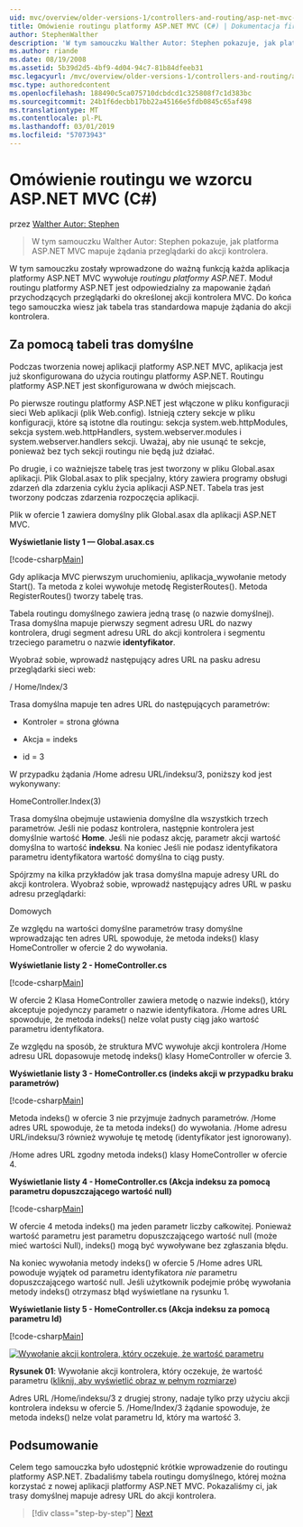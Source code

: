 ```yaml
---
uid: mvc/overview/older-versions-1/controllers-and-routing/asp-net-mvc-routing-overview-cs
title: Omówienie routingu platformy ASP.NET MVC (C#) | Dokumentacja firmy Microsoft
author: StephenWalther
description: 'W tym samouczku Walther Autor: Stephen pokazuje, jak platforma ASP.NET MVC mapuje żądania przeglądarki do akcji kontrolera.'
ms.author: riande
ms.date: 08/19/2008
ms.assetid: 5b39d2d5-4bf9-4d04-94c7-81b84dfeeb31
msc.legacyurl: /mvc/overview/older-versions-1/controllers-and-routing/asp-net-mvc-routing-overview-cs
msc.type: authoredcontent
ms.openlocfilehash: 188490c5ca075710dcbdcd1c325808f7c1d383bc
ms.sourcegitcommit: 24b1f6decbb17bb22a45166e5fdb0845c65af498
ms.translationtype: MT
ms.contentlocale: pl-PL
ms.lasthandoff: 03/01/2019
ms.locfileid: "57073943"
---
```

<a name="aspnet-mvc-routing-overview-c"></a>Omówienie routingu we wzorcu ASP.NET MVC (C#)
====================
przez [Walther Autor: Stephen](https://github.com/StephenWalther)

> W tym samouczku Walther Autor: Stephen pokazuje, jak platforma ASP.NET MVC mapuje żądania przeglądarki do akcji kontrolera.


W tym samouczku zostały wprowadzone do ważną funkcją każda aplikacja platformy ASP.NET MVC wywołuje *routingu platformy ASP.NET*. Moduł routingu platformy ASP.NET jest odpowiedzialny za mapowanie żądań przychodzących przeglądarki do określonej akcji kontrolera MVC. Do końca tego samouczka wiesz jak tabela tras standardowa mapuje żądania do akcji kontrolera.

## <a name="using-the-default-route-table"></a>Za pomocą tabeli tras domyślne

Podczas tworzenia nowej aplikacji platformy ASP.NET MVC, aplikacja jest już skonfigurowana do użycia routingu platformy ASP.NET. Routingu platformy ASP.NET jest skonfigurowana w dwóch miejscach.

Po pierwsze routingu platformy ASP.NET jest włączone w pliku konfiguracji sieci Web aplikacji (plik Web.config). Istnieją cztery sekcje w pliku konfiguracji, które są istotne dla routingu: sekcja system.web.httpModules, sekcja system.web.httpHandlers, system.webserver.modules i system.webserver.handlers sekcji. Uważaj, aby nie usunąć te sekcje, ponieważ bez tych sekcji routingu nie będą już działać.

Po drugie, i co ważniejsze tabelę tras jest tworzony w pliku Global.asax aplikacji. Plik Global.asax to plik specjalny, który zawiera programy obsługi zdarzeń dla zdarzenia cyklu życia aplikacji ASP.NET. Tabela tras jest tworzony podczas zdarzenia rozpoczęcia aplikacji.

Plik w ofercie 1 zawiera domyślny plik Global.asax dla aplikacji ASP.NET MVC.

**Wyświetlanie listy 1 — Global.asax.cs**

[!code-csharp[Main](asp-net-mvc-routing-overview-cs/samples/sample1.cs)]

Gdy aplikacja MVC pierwszym uruchomieniu, aplikacja\_wywołanie metody Start(). Ta metoda z kolei wywołuje metodę RegisterRoutes(). Metoda RegisterRoutes() tworzy tabelę tras.

Tabela routingu domyślnego zawiera jedną trasę (o nazwie domyślnej). Trasa domyślna mapuje pierwszy segment adresu URL do nazwy kontrolera, drugi segment adresu URL do akcji kontrolera i segmentu trzeciego parametru o nazwie **identyfikator**.

Wyobraź sobie, wprowadź następujący adres URL na pasku adresu przeglądarki sieci web:

/ Home/Index/3

Trasa domyślna mapuje ten adres URL do następujących parametrów:

- Kontroler = strona główna

- Akcja = indeks

- id = 3

W przypadku żądania /Home adresu URL/indeksu/3, poniższy kod jest wykonywany:

HomeController.Index(3)

Trasa domyślna obejmuje ustawienia domyślne dla wszystkich trzech parametrów. Jeśli nie podasz kontrolera, następnie kontrolera jest domyślnie wartość **Home**. Jeśli nie podasz akcję, parametr akcji wartość domyślna to wartość **indeksu**. Na koniec Jeśli nie podasz identyfikatora parametru identyfikatora wartość domyślna to ciąg pusty.

Spójrzmy na kilka przykładów jak trasa domyślna mapuje adresy URL do akcji kontrolera. Wyobraź sobie, wprowadź następujący adres URL w pasku adresu przeglądarki:

Domowych

Ze względu na wartości domyślne parametrów trasy domyślne wprowadzając ten adres URL spowoduje, że metoda indeks() klasy HomeController w ofercie 2 do wywołania.

**Wyświetlanie listy 2 - HomeController.cs**

[!code-csharp[Main](asp-net-mvc-routing-overview-cs/samples/sample2.cs)]

W ofercie 2 Klasa HomeController zawiera metodę o nazwie indeks(), który akceptuje pojedynczy parametr o nazwie identyfikatora. /Home adres URL spowoduje, że metoda indeks() nelze volat pusty ciąg jako wartość parametru identyfikatora.

Ze względu na sposób, że struktura MVC wywołuje akcji kontrolera /Home adresu URL dopasowuje metodę indeks() klasy HomeController w ofercie 3.

**Wyświetlanie listy 3 - HomeController.cs (indeks akcji w przypadku braku parametrów)**

[!code-csharp[Main](asp-net-mvc-routing-overview-cs/samples/sample3.cs)]

Metoda indeks() w ofercie 3 nie przyjmuje żadnych parametrów. /Home adres URL spowoduje, że ta metoda indeks() do wywołania. /Home adresu URL/indeksu/3 również wywołuje tę metodę (identyfikator jest ignorowany).

/Home adres URL zgodny metoda indeks() klasy HomeController w ofercie 4.

**Wyświetlanie listy 4 - HomeController.cs (Akcja indeksu za pomocą parametru dopuszczającego wartość null)**

[!code-csharp[Main](asp-net-mvc-routing-overview-cs/samples/sample4.cs)]

W ofercie 4 metoda indeks() ma jeden parametr liczby całkowitej. Ponieważ wartość parametru jest parametru dopuszczającego wartość null (może mieć wartości Null), indeks() mogą być wywoływane bez zgłaszania błędu.

Na koniec wywołania metody indeks() w ofercie 5 /Home adres URL powoduje wyjątek od parametru identyfikatora *nie* parametru dopuszczającego wartość null. Jeśli użytkownik podejmie próbę wywołania metody indeks() otrzymasz błąd wyświetlane na rysunku 1.

**Wyświetlanie listy 5 - HomeController.cs (Akcja indeksu za pomocą parametru Id)**

[!code-csharp[Main](asp-net-mvc-routing-overview-cs/samples/sample5.cs)]


[![Wywołanie akcji kontrolera, który oczekuje, że wartość parametru](asp-net-mvc-routing-overview-cs/_static/image1.jpg)](asp-net-mvc-routing-overview-cs/_static/image1.png)

**Rysunek 01**: Wywołanie akcji kontrolera, który oczekuje, że wartość parametru ([kliknij, aby wyświetlić obraz w pełnym rozmiarze](asp-net-mvc-routing-overview-cs/_static/image2.png))


Adres URL /Home/indeksu/3 z drugiej strony, nadaje tylko przy użyciu akcji kontrolera indeksu w ofercie 5. /Home/Index/3 żądanie spowoduje, że metoda indeks() nelze volat parametru Id, który ma wartość 3.

## <a name="summary"></a>Podsumowanie

Celem tego samouczka było udostępnić krótkie wprowadzenie do routingu platformy ASP.NET. Zbadaliśmy tabela routingu domyślnego, której można korzystać z nowej aplikacji platformy ASP.NET MVC. Pokazaliśmy ci, jak trasy domyślnej mapuje adresy URL do akcji kontrolera.

> [!div class="step-by-step"]
> [Next](understanding-action-filters-cs.md)
